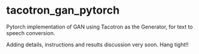 # tacotron_gan_pytorch
Pytorch implementation of GAN using Tacotron as the Generator, for text to speech conversion.

Adding details, instructions and results discussion very soon. Hang tight!!
